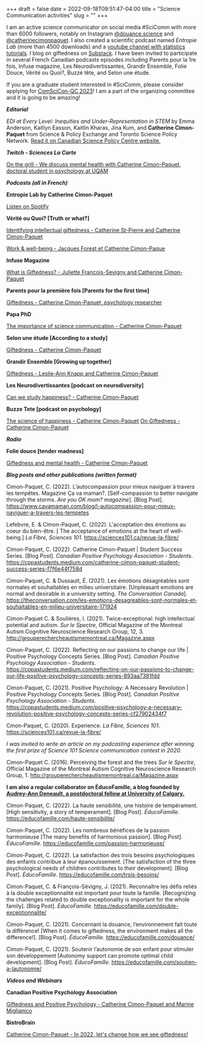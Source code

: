 +++
draft = false
date = 2022-09-18T09:51:47-04:00
title = "Science Communication activities"
slug = ""
+++

I am an active science communicator on social media #SciComm with more than 6000 followers, notably on Instagram [@douance.science](https://www.instagram.com/douance.science) and [@catherinecimonpaquet](https://www.instagram.com/catherinecimonpaquet). I also created a scientific podcast named *Entropie Lab* (more than 4500 downloads) and a [youtube channel with statistics tutorials](https://www.youtube.com/channel/UCXo81TUwh_ZizM75VxLD05g). I blog on giftedness on [Substack](https://douancescience.substack.com/). I have been invited to participate in several French Canadian podcasts episodes including Parents pour la 1re fois, Infuse magazine, Les Neurodivertissantes, Grandir Ensemble, Folie Douce, Vérité ou Quoi?, Buzzé tête, and Selon une étude.

If you are a graduate student interested in #SciComm, please consider applying for [ComSciCon-QC 2023](https://www.comsciconqc.com)! I am a part of the organizing committee and it is going to be amazing!

***Editorial***

*EDI at Every Level: Inequities and Under-Representation in STEM* by Emma Anderson, Kaitlyn Easson, Kaitlin Kharas, Jina Kum, and **Catherine Cimon-Paquet** from Science & Policy Exchange and Toronto Science Policy Network. [Read it on Canadian Science Policy Centre website.](https://sciencepolicy.ca/posts/edi-at-every-level-inequities-and-under-representation-in-stem/?fbclid=IwAR3xH_ihaC_68IjckuRpT0wpI0Els21ORUg-bUN5-4xPOTYYYwKzbvlhviw)

***Twitch - Sciences La Carte***

[On the grill - We discuss mental health with Catherine Cimon-Paquet, doctoral student in psychology at UQAM](https://twitch.tv/sciencesalacarte/video/1281987576)

***Podcasts (all in French)***

**Entropie Lab by Catherine Cimon-Paquet**

[Listen on Spotify](https://open.spotify.com/show/3ajFceeSVXFWmzrw2L3tbh)

**Vérité ou Quoi? [Truth or what?]**

[Identifying intellectual giftedness - Catherine St-Pierre and Catherine Cimon-Paquet](https://www.youtube.com/watch?v=v0MFMzlW9XE)

[Work & well-being - Jacques Forest et Catherine Cimon-Paque](https://www.youtube.com/watch?v=T_01CAvWGGQ&list=PL3pBdPyQN-4YLJk4M9fH6idYJVUZu_B3h&index=6)

**Infuse Magazine**

[What is Giftedness? - Juliette Francois-Sevigny and Catherine Cimon-Paquet](https://open.spotify.com/episode/5pF2HG2039YNke1RuHRmzo?si=JadWwa9eS-aipQpMxRytvA)

**Parents pour la première fois [Parents for the first time]**

[Giftedness - Catherine Cimon-Paquet, psychology researcher](https://open.spotify.com/episode/0CQ546arJPFCLax91GYc7B?si=uiiOF-uzQaKhIpxlTLhaBg)

**Papa PhD**

[The importance of science communication - Catherine Cimon-Paquet](https://www.youtube.com/watch?v=EzQX3Hs6D-s)

**Selon une étude [According to a study]**

[Giftedness - Catherine Cimon-Paquet](https://www.youtube.com/watch?v=nBk9PrteflE&list=PL3pBdPyQN-4YLJk4M9fH6idYJVUZu_B3h&index=2)

**Grandir Ensemble [Growing up together]**

[Giftedness - Leslie-Ann Knapp and Catherine Cimon-Paquet](https://www.youtube.com/watch?v=vOs8QmNfJZ8&list=PL3pBdPyQN-4YLJk4M9fH6idYJVUZu_B3h&index=3)

**Les Neurodivertissantes [podcast on neurodiversity]**

[Can we study happiness? - Catherine Cimon-Paquet](https://open.spotify.com/episode/5qVpZ92kx7JYftGLjlmloU?si=rhCoJWLdTMOVRpwEwgTh1g)

**Buzze Tete [podcast on psychology]**

[The science of happiness - Catherine Cimon-Paquet](https://open.spotify.com/episode/1bx9mq4OC9xpczwYtp1X44?si=ERcKT925Qjm-sO_id1Mvdw)
[On Giftedness - Catherine Cimon-Paquet](https://open.spotify.com/episode/4yv3nXKe7QUwxhGRIbywX3?si=8KwQXcTXR7SmfhQBWbNA4g)

***Radio***

**Folie douce [tender madness]**

[Giftedness and mental health - Catherine Cimon-Paquet](https://www.youtube.com/watch?v=nFL2mFGOoAk)


***Blog posts and other publications (written format)***

Cimon-Paquet, C. (2022). L’autocompassion pour mieux naviguer à travers les tempêtes. Magazine Ça va maman?. [Self-compassion to better navigate through the storms. *Are you OK mom? magazine*]. [Blog Post]. https://www.cavamaman.com/blog/l-autocompassion-pour-mieux-naviguer-a-travers-les-tempetes

Lefebvre, E. & Cimon-Paquet, C. (2022). L'acceptation des émotions au coeur du bien-être. [
The acceptance of emotions at the heart of well-being.] *La Fibre, Sciences 101.* https://sciences101.ca/revue-la-fibre/

Cimon-Paquet, C. (2022). Catherine Cimon-Paquet | Student Success Series. [Blog Post]. *Canadian Positive Psychology Association - Students*. https://cppastudents.medium.com/catherine-cimon-paquet-student-success-series-f7f6e44f758d

Cimon-Paquet, C. & Dussault, É. (2021). Les émotions désagréables sont normales et souhaitables en milieu universitaire. [Unpleasant emotions are normal and desirable in a university setting. *The Conversation Canada*].  https://theconversation.com/les-emotions-desagreables-sont-normales-et-souhaitables-en-milieu-universitaire-171924

Cimon-Paquet C. & Soulières, I. (2021). Twice-exceptional: high intellectual potential and autism.
*Sur le Spectre*, Official Magazine of the Montreal Autism Cognitive Neuroscience Research Group, 12, 3. http://grouperechercheautismemontreal.ca/Magazine.aspx

Cimon-Paquet, C. (2022). Reflecting on our passions to change our life | Positive Psychology Concepts Series. [Blog Post]. *Canadian Positive Psychology Association - Students*. https://cppastudents.medium.com/reflecting-on-our-passions-to-change-our-life-positive-psychology-concepts-series-893aa7381fdd

Cimon-Paquet, C. (2021). Positive Psychology: A Necessary Revolution | Positive Psychology Concepts Series. [Blog Post]. *Canadian Positive Psychology Association - Students*. https://cppastudents.medium.com/positive-psychology-a-necessary-revolution-positive-psychology-concepts-series-cf27902434f7

Cmon-Paquet, C. (2020). Experience.  *La Fibre, Sciences 101.* https://sciences101.ca/revue-la-fibre/

*I was invited to write an article on my podcasting experience after winning the first prize of Science 101 Science communication contest in 2020.*

Cimon-Paquet C. (2016). Perceiving the forest and the trees
*Sur le Spectre*, Official Magazine of the Montreal Autism Cognitive Neuroscience Research Group, 1. http://grouperechercheautismemontreal.ca/Magazine.aspx


**I am also a regular collaborator on ÉducoFamille, a blog founded by [Audrey-Ann Deneault, a postdoctoral fellow at University of Calgary.](https://profiles.ucalgary.ca/audrey-ann-deneault)**


Cimon-Paquet, C. (2022). La haute sensibilité, une histoire de tempérament. [High sensitivity, a story of temperament]. [Blog Post]. *ÉducoFamille.* https://educofamille.com/haute-sensibilite/

Cimon-Paquet, C. (2022). Les nombreux bénéfices de la passion harmonieuse [The many benefits of harmonious passion]. [Blog Post]. *ÉducoFamille.* https://educofamille.com/passion-harmonieuse/

Cimon-Paquet, C. (2022). La satisfaction des trois besoins psychologiques des enfants contribue à leur épanouissement. [The satisfaction of the three psychological needs of children contributes to their development]. [Blog Post]. *ÉducoFamille.* https://educofamille.com/trois-besoins/

Cimon-Paquet, C. & François-Sévigny, J. (2021). Reconnaître les défis reliés à la double exceptionnalité est important pour toute la famille. [Recognizing the challenges related to double exceptionality is important for the whole family]. [Blog Post]. *ÉducoFamille.* https://educofamille.com/double-exceptionnalite/

Cimon-Paquet, C. (2021). Concernant la douance, l’environnement fait toute la différence! [When it comes to giftedness, the environment makes all the difference!]. [Blog Post]. *ÉducoFamille.* https://educofamille.com/douance/

Cimon-Paquet, C. (2021). Soutenir l’autonomie de son enfant pour stimuler son développement [Autonomy support can promote optimal child development]. [Blog Post]. *ÉducoFamille.*  https://educofamille.com/soutien-a-lautonomie/

***Videos and Webinars***

**Canadian Positive Psychology Association**

[Giftedness and Positive Psychology - Catherine Cimon-Paquet and Marine Miglianico](https://www.youtube.com/watch?v=WasVr9XSldc&list=PL3pBdPyQN-4YLJk4M9fH6idYJVUZu_B3h&index=4)

**BistroBrain**

[Catherine Cimon-Paquet - In 2022, let's change how we see giftedness!](https://www.youtube.com/watch?v=WyE8zIjj1iQ&list=PL3pBdPyQN-4YLJk4M9fH6idYJVUZu_B3h&index=5)
